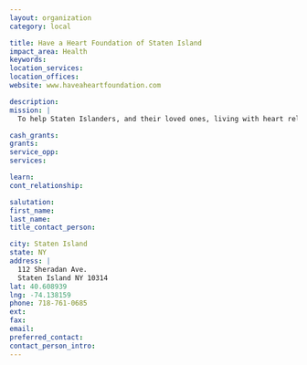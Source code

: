 ```yaml
---
layout: organization
category: local

title: Have a Heart Foundation of Staten Island
impact_area: Health
keywords: 
location_services: 
location_offices: 
website: www.haveaheartfoundation.com

description: 
mission: |
  To help Staten Islanders, and their loved ones, living with heart related illness to receive the treatment, rehabilitation and equipment needed to achieve the highest quality of life possible.

cash_grants: 
grants: 
service_opp: 
services: 

learn: 
cont_relationship: 

salutation: 
first_name: 
last_name: 
title_contact_person: 

city: Staten Island
state: NY
address: |
  112 Sheradan Ave.  
  Staten Island NY 10314
lat: 40.608939
lng: -74.138159
phone: 718-761-0685
ext: 
fax: 
email: 
preferred_contact: 
contact_person_intro: 
---
```

